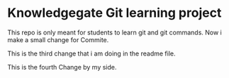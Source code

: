 # Knowledgegate Git learning project
This repo is only meant for students to learn git and git commands.
Now i make a small change for Commite.

This is the third change that i am doing in the readme file.

This is the fourth Change by my side. 
